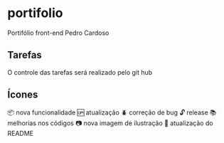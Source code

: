 # portifolio

Portifólio front-end Pedro Cardoso

## Tarefas

O controle das tarefas será realizado pelo git hub

## Ícones

:package: nova funcionalidade
:up: atualização
:beetle:  correção de bug
:unlock: release
:books: melhorias nos códigos
:camera: nova imagem de ilustração
:pencil: atualização do README

